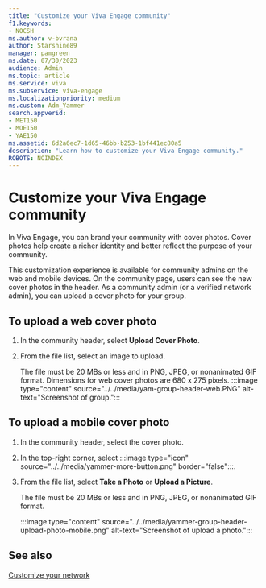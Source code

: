 ```yaml
---
title: "Customize your Viva Engage community"
f1.keywords:
- NOCSH
ms.author: v-bvrana
author: Starshine89
manager: pamgreen
ms.date: 07/30/2023
audience: Admin
ms.topic: article
ms.service: viva
ms.subservice: viva-engage
ms.localizationpriority: medium
ms.custom: Adm_Yammer
search.appverid:
- MET150
- MOE150
- YAE150
ms.assetid: 6d2a6ec7-1d65-46bb-b253-1bf441ec80a5
description: "Learn how to customize your Viva Engage community."
ROBOTS: NOINDEX
---
```


# Customize your Viva Engage community

In Viva Engage, you can brand your community with cover photos. Cover photos help create a richer identity and better reflect the purpose of your community.

This customization experience is available for community admins on the web and mobile devices. On the community page, users can see the new cover photos in the header. As a community admin (or a verified network admin), you can upload a cover photo for your group.

## To upload a web cover photo

1. In the community header, select **Upload Cover Photo**.
2. From the file list, select an image to upload.

   The file must be 20 MBs or less and in PNG, JPEG, or nonanimated GIF format. Dimensions for web cover photos are 680 x 275 pixels.
    :::image type="content" source="../../media/yam-group-header-web.PNG" alt-text="Screenshot of group.":::

## To upload a mobile cover photo

1. In the community header, select the cover photo.
2. In the top-right corner, select :::image type="icon" source="../../media/yammer-more-button.png" border="false":::.
3. From the file list, select **Take a Photo** or **Upload a Picture**.

   The file must be 20 MBs or less and in PNG, JPEG, or nonanimated GIF format.

   :::image type="content" source="../../media/yammer-group-header-upload-photo-mobile.png" alt-text="Screenshot of upload a photo.":::

## See also

[Customize your network](customize-your-network.md)
